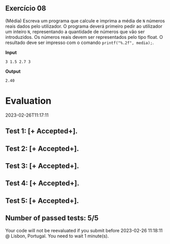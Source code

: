 ## Exercício 08

(Média) Escreva um programa que calcule e imprima a média de `N` números reais dados pelo utilizador.  O programa deverá primeiro pedir ao utilizador um inteiro `N`, representando a quantidade de números que vão ser introduzidos. Os números reais devem ser representados pelo tipo float. O resultado deve ser impresso com o comando `printf("%.2f", media);`.


**Input**
```
3 1.5 2.7 3
```

**Output**
```
2.40
```


# Evaluation

2023-02-26T11:17:11

## Test 1: [+ Accepted+].
## Test 2: [+ Accepted+].
## Test 3: [+ Accepted+].
## Test 4: [+ Accepted+].
## Test 5: [+ Accepted+].


## Number of passed tests: 5/5


Your code will not be reevaluated if you submit before 2023-02-26 11:18:11 @ Lisbon, Portugal. You need to wait 1 minute(s).


